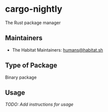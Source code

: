 # cargo-nightly

The Rust package manager

## Maintainers

* The Habitat Maintainers: <humans@habitat.sh>

## Type of Package

Binary package

## Usage

*TODO: Add instructions for usage*
